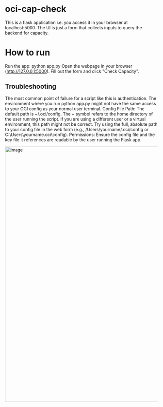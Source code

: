 # oci-cap-check
This is a flask application i.e. you access it in your browser at localhost:5000. The UI is just a form that collects inputs to query the backend for capacity. 

# How to run
Run the app: python app.py
Open the webpage in your browser (http://127.0.0.1:5000).
Fill out the form and click "Check Capacity".

## Troubleshooting
The most common point of failure for a script like this is authentication. The environment where you run python app.py might not have the same access to your OCI config as your normal user terminal.
Config File Path: The default path is ~/.oci/config. The ~ symbol refers to the home directory of the user running the script. If you are using a different user or a virtual environment, this path might not be correct. Try using the full, absolute path to your config file in the web form (e.g., /Users/yourname/.oci/config or C:\Users\yourname\.oci\config).
Permissions: Ensure the config file and the key file it references are readable by the user running the Flask app.

<img width="1265" height="838" alt="image" src="https://github.com/user-attachments/assets/cf21c775-99a4-4a49-8cc6-28abb9f2e234" />

